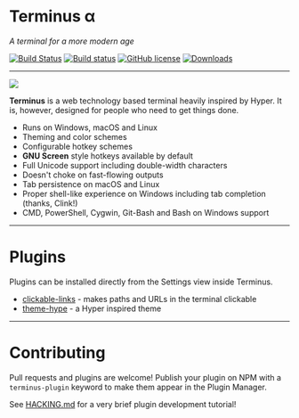 # Terminus α
*A terminal for a more modern age*

[![Build Status](https://travis-ci.org/Eugeny/terminus.svg?branch=master)](https://travis-ci.org/Eugeny/terminus) [![Build status](https://ci.appveyor.com/api/projects/status/wnnq4hm5mbd9rgoy?svg=true)](https://ci.appveyor.com/project/Eugeny/terminus) [![GitHub license](https://img.shields.io/badge/license-MIT-blue.svg)](https://raw.githubusercontent.com/Eugeny/terminus/master/LICENSE) [![Downloads](https://img.shields.io/badge/downloads-latest_release-brightgreen.svg)](https://github.com/Eugeny/terminus/releases/latest)

----

![](https://github.com/Eugeny/terminus/raw/master/docs/linux.png)

**Terminus** is a web technology based terminal heavily inspired by Hyper. It is, however, designed for people who need to get things done.

  * Runs on Windows, macOS and Linux
  * Theming and color schemes
  * Configurable hotkey schemes
  * **GNU Screen** style hotkeys available by default
  * Full Unicode support including double-width characters
  * Doesn't choke on fast-flowing outputs
  * Tab persistence on macOS and Linux
  * Proper shell-like experience on Windows including tab completion (thanks, Clink!)
  * CMD, PowerShell, Cygwin, Git-Bash and Bash on Windows support

---

# Plugins

Plugins can be installed directly from the Settings view inside Terminus.

  * [clickable-links](https://github.com/Eugeny/terminus-clickable-links) - makes paths and URLs in the terminal clickable
  * [theme-hype](https://github.com/Eugeny/terminus-theme-hype) - a Hyper inspired theme

---

# Contributing

Pull requests and plugins are welcome! Publish your plugin on NPM with a `terminus-plugin` keyword to make them appear in the Plugin Manager.

See [HACKING.md](https://github.com/Eugeny/terminus/blob/master/HACKING.md) for a very brief plugin development tutorial!
